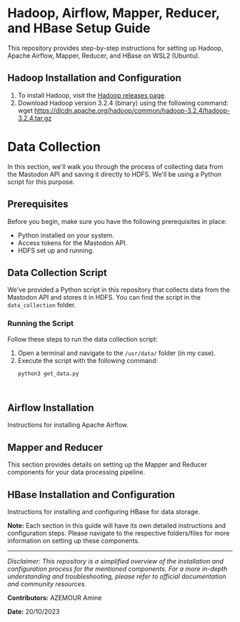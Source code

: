# Hadoop, Airflow, Mapper, Reducer, and HBase Setup Guide

This repository provides step-by-step instructions for setting up Hadoop, Apache Airflow, Mapper, Reducer, and HBase on WSL2 (Ubuntu). 

## Hadoop Installation and Configuration

1. To install Hadoop, visit the [Hadoop releases page](https://hadoop.apache.org/releases.html).
2. Download Hadoop version 3.2.4 (binary) using the following command:
wget https://dlcdn.apache.org/hadoop/common/hadoop-3.2.4/hadoop-3.2.4.tar.gz

# Data Collection

In this section, we'll walk you through the process of collecting data from the Mastodon API and saving it directly to HDFS. We'll be using a Python script for this purpose.

## Prerequisites

Before you begin, make sure you have the following prerequisites in place:

- Python installed on your system.
- Access tokens for the Mastodon API.
- HDFS set up and running.

## Data Collection Script

We've provided a Python script in this repository that collects data from the Mastodon API and stores it in HDFS. You can find the script in the `data_collection` folder.

### Running the Script

Follow these steps to run the data collection script:

1. Open a terminal and navigate to the `/usr/data/` folder (in my case).
2. Execute the script with the following command:
    ````
    python3 get_data.py



## Airflow Installation

Instructions for installing Apache Airflow.

## Mapper and Reducer

This section provides details on setting up the Mapper and Reducer components for your data processing pipeline.

## HBase Installation and Configuration

Instructions for installing and configuring HBase for data storage.

**Note:** Each section in this guide will have its own detailed instructions and configuration steps. Please navigate to the respective folders/files for more information on setting up these components.

---

*Disclaimer: This repository is a simplified overview of the installation and configuration process for the mentioned components. For a more in-depth understanding and troubleshooting, please refer to official documentation and community resources.*

**Contributors:** AZEMOUR Amine

**Date:** 20/10/2023

